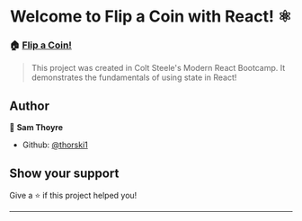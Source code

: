 <h1 align="center">Welcome to Flip a Coin with React! ⚛</h1>
<p>

### 🏠 [Flip a Coin!](https://fervent-joliot-e87aaa.netlify.com)
</p>

> This project was created in Colt Steele's Modern React Bootcamp.  It demonstrates the fundamentals of using state in React!

## Author

👤 **Sam Thoyre**

* Github: [@thorski1](https://github.com/thorski1)

## Show your support

Give a ⭐️ if this project helped you!

***
